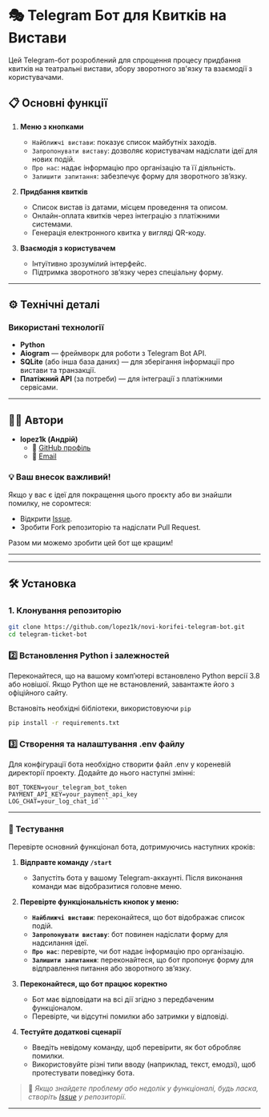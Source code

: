 # 🎭 Telegram Бот для Квитків на Вистави  

Цей Telegram-бот розроблений для спрощення процесу придбання квитків на театральні вистави, збору зворотного зв'язку та взаємодії з користувачами.  

## 📋 Основні функції  
1. **Меню з кнопками**  
   - `Найближчі вистави`: показує список майбутніх заходів.  
   - `Запропонувати виставу`: дозволяє користувачам надіслати ідеї для нових подій.  
   - `Про нас`: надає інформацію про організацію та її діяльність.  
   - `Залишити запитання`: забезпечує форму для зворотного зв’язку.  

2. **Придбання квитків**  
   - Список вистав із датами, місцем проведення та описом.  
   - Онлайн-оплата квитків через інтеграцію з платіжними системами.  
   - Генерація електронного квитка у вигляді QR-коду.  

3. **Взаємодія з користувачем**  
   - Інтуїтивно зрозумілий інтерфейс.  
   - Підтримка зворотного зв’язку через спеціальну форму.  

---

## ⚙️ Технічні деталі  

### Використані технології  
- **Python**  
- **Aiogram** — фреймворк для роботи з Telegram Bot API.  
- **SQLite** (або інша база даних) — для зберігання інформації про вистави та транзакції.  
- **Платіжний API** (за потреби) — для інтеграції з платіжними сервісами.  

---

## 👨‍💻 Автори  

- **lopez1k (Андрій)**  
  - 📂 [GitHub профіль](https://github.com/lopez1k)  
  - 📧 [Email](mailto:a.pushchak08@gmail.com)  

### 💡 Ваш внесок важливий!  
Якщо у вас є ідеї для покращення цього проєкту або ви знайшли помилку, не соромтеся:  
- Відкрити [Issue](https://github.com/lopez1k/novi-korifei-telegram-bot/issues).  
- Зробити Fork репозиторію та надіслати Pull Request.  

Разом ми можемо зробити цей бот ще кращим!  

---  



---

## 🛠 Установка  

### 1. Клонування репозиторію  
```bash
git clone https://github.com/lopez1k/novi-korifei-telegram-bot.git
cd telegram-ticket-bot
```

### 2️⃣ Встановлення Python і залежностей  
Переконайтеся, що на вашому комп’ютері встановлено Python версії 3.8 або новішої. Якщо Python ще не встановлений, завантажте його з офіційного сайту.

Встановіть необхідні бібліотеки, використовуючи ```pip```
```bash
pip install -r requirements.txt
```

### 3️⃣ Створення та налаштування .env файлу
Для конфігурації бота необхідно створити файл .env у кореневій директорії проекту. Додайте до нього наступні змінні:
```env
BOT_TOKEN=your_telegram_bot_token
PAYMENT_API_KEY=your_payment_api_key
LOG_CHAT=your_log_chat_id```
```
---



### 🧪 Тестування  
Перевірте основний функціонал бота, дотримуючись наступних кроків:  

1. **Відправте команду `/start`**  
   - Запустіть бота у вашому Telegram-аккаунті. Після виконання команди має відобразитися головне меню.  

2. **Перевірте функціональність кнопок у меню:**  
   - **`Найближчі вистави`**: переконайтеся, що бот відображає список подій.  
   - **`Запропонувати виставу`**: бот повинен надіслати форму для надсилання ідеї.  
   - **`Про нас`**: перевірте, чи бот надає інформацію про організацію.  
   - **`Залишити запитання`**: переконайтеся, що бот пропонує форму для відправлення питання або зворотного зв’язку.  

3. **Переконайтеся, що бот працює коректно**  
   - Бот має відповідати на всі дії згідно з передбаченим функціоналом.  
   - Перевірте, чи відсутні помилки або затримки у відповіді.  

4. **Тестуйте додаткові сценарії**  
   - Введіть невідому команду, щоб перевірити, як бот обробляє помилки.  
   - Використовуйте різні типи вводу (наприклад, текст, емодзі), щоб протестувати поведінку бота.  

> 📝 *Якщо знайдете проблему або недолік у функціоналі, будь ласка, створіть [Issue](https://github.com/lopez1k/novi-korifei-telegram-bot/issues) у репозиторії.*  

---
